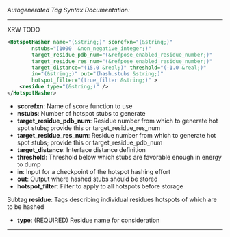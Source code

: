 <!-- THIS IS AN AUTOGENERATED FILE: Don't edit it directly, instead change the schema definition in the code itself. -->

_Autogenerated Tag Syntax Documentation:_

---
XRW TODO

```xml
<HotspotHasher name="(&string;)" scorefxn="(&string;)"
        nstubs="(1000  &non_negative_integer;)"
        target_residue_pdb_num="(&refpose_enabled_residue_number;)"
        target_residue_res_num="(&refpose_enabled_residue_number;)"
        target_distance="(15.0 &real;)" threshold="(-1.0 &real;)"
        in="(&string;)" out="(hash.stubs &string;)"
        hotspot_filter="(true_filter &string;)" >
    <residue type="(&string;)" />
</HotspotHasher>
```

-   **scorefxn**: Name of score function to use
-   **nstubs**: Number of hotspot stubs to generate
-   **target_residue_pdb_num**: Residue number from which to generate hot spot stubs; provide this or target_residue_res_num
-   **target_residue_res_num**: Residue number from which to generate hot spot stubs; provide this or target_residue_pdb_num
-   **target_distance**: Interface distance definition
-   **threshold**: Threshold below which stubs are favorable enough in energy to dump
-   **in**: Input for a checkpoint of the hotspot hashing effort
-   **out**: Output where hashed stubs should be stored
-   **hotspot_filter**: Filter to apply to all hotspots before storage


Subtag **residue**:   Tags describing individual residues hotspots of which are to be hashed

-   **type**: (REQUIRED) Residue name for consideration

---

